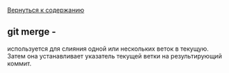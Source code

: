 [Вернуться к содержанию](./../readme.md)
## **git merge -**
используется для слияния одной или нескольких веток в текущую. Затем она устанавливает указатель текущей ветки на результирующий коммит.